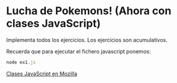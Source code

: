 # Lucha de Pokemons! (Ahora con clases JavaScript)

Implementa todos los ejercicios.
Los ejercicios son acumulativos.

Recuerda que para ejecutar el fichero javascript ponemos:

```javascript
node ex1.js
```

[Clases JavaScript en Mozilla](https://developer.mozilla.org/es/docs/Web/JavaScript/Referencia/Classes)
